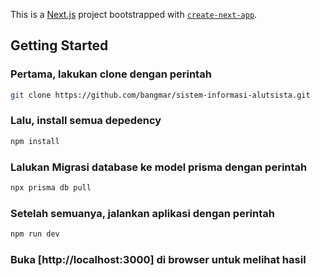 This is a [Next.js](https://nextjs.org/) project bootstrapped with [`create-next-app`](https://github.com/vercel/next.js/tree/canary/packages/create-next-app).

## Getting Started

### Pertama, lakukan clone dengan perintah

```bash
git clone https://github.com/bangmar/sistem-informasi-alutsista.git
```

### Lalu, install semua depedency

```bash
npm install
```

### Lalukan Migrasi database ke model prisma dengan perintah

```bash
npx prisma db pull
```

### Setelah semuanya, jalankan aplikasi dengan perintah

```bash
npm run dev
```

### Buka [http://localhost:3000] di browser untuk melihat hasil

